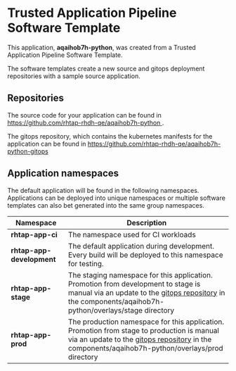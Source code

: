 # Trusted Application Pipeline Software Template

This application, **aqaihob7h-python**, was created from a Trusted Application Pipeline Software Template.

The software templates create a new source and gitops deployment repositories with a sample source application. 

## Repositories

The source code for your application can be found in [https://github.com/rhtap-rhdh-qe/aqaihob7h-python ](https://github.com/rhtap-rhdh-qe/aqaihob7h-python ).
 
The gitops repository, which contains the kubernetes manifests for the application can be found in 
[https://github.com/rhtap-rhdh-qe/aqaihob7h-python-gitops ](https://github.com/rhtap-rhdh-qe/aqaihob7h-python-gitops ) 

## Application namespaces 

The default application will be found in the following namespaces. Applications can be deployed into unique namespaces or multiple software templates can also bet generated into the same group namespaces.  

|  Namespace   |  Description   |  
| -------- | -------- |
| **rhtap-app-ci** | The namespace used for CI workloads |
| **rhtap-app-development** | The default application during development. Every build will be deployed to this namespace for testing. |
| **rhtap-app-stage** | The staging namespace for this application. Promotion from development to stage is manual via an update to the [gitops repository](https://github.com/rhtap-rhdh-qe/aqaihob7h-python-gitops ) in the components/aqaihob7h-python/overlays/stage directory |
| **rhtap-app-prod** | The production namespace for this application. Promotion from stage to production is manual via an update to the [gitops repository](https://github.com/rhtap-rhdh-qe/aqaihob7h-python-gitops ) in the components/aqaihob7h-python/overlays/prod directory |